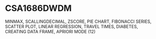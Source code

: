 # CSA1686DWDM
MINMAX,
SCALLINGDECIMAL,
ZSCORE,
PIE CHART,
FIBONACCI SERIES,
SCATTER PLOT,
LINEAR REGRESSION,
TRAVEL TIMES,
DIABETES,
CREATING DATA FRAME,
APRIORI
MODE
(12)
